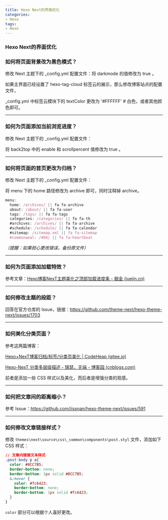 ```yaml
---
title: Hexo Next的界面优化
categories:
- Hexo
tags:
- Hexo
---
```


### Hexo Next的界面优化

<!--more-->

### 如何将页面背景改为黑色模式？

修改 Next 主题下的 _config.yml 配置文件：将 darkmode 的值修改为 true 。

如果主界面已经设置了 hexo-tag-cloud 标签云的展示，那么修改博客站点的配置文件，

_config.yml 中标签云模块下的 textColor 更改为 '#FFFFFF' # 白色，或者其他颜色即可。

----

### 如何为页面添加当前浏览进度？

修改 Next 主题下的 _config.yml 配置文件：

将 back2top 中的 enable 和 scrollpercent 值修改为 true 。

---

### 如何将页面的首页更改为归档？

修改 Next 主题下的 _config.yml 配置文件：

将 menu 下的 home 路径修改为 archive 即可，同时注释掉 archive。

```javascript
menu:
  home: /archives/ || fa fa-archive
  about: /about/ || fa fa-user
  tags: /tags/ || fa fa-tags
  categories: /categories/ || fa fa-th
  #archives: /archives/ || fa fa-archive
  #schedule: /schedule/ || fa fa-calendar
  #sitemap: /sitemap.xml || fa fa-sitemap
  #commonweal: /404/ || fa fa-heartbeat
```

*（提醒：如果担心更改错误，备份原文件）*

---

### 如何为页面添加加载特效？

参考文章：<a>[Hexo博客NexT主题美化之顶部加载进度条 - 掘金 (juejin.cn)](https://juejin.cn/post/6844903789946896398)</a>

---

### 如何修改主题的段距？

回答在官方仓库的 Issue，链接：https://github.com/theme-next/hexo-theme-next/issues/1703

----

### 如何美化分类页面？

参考这两篇博客：

[Hexo+NexT博客归档/标签/分类页美化 | CodeHeap (gitee.io)](https://jrbcode.gitee.io/posts/be9758cd.html)

[Hexo-NexT 分类多层级描述 - 锦瑟，无端 - 博客园 (cnblogs.com)](https://www.cnblogs.com/cscshi/p/15196122.html)

前者是添加一些 CSS 样式以及美化，而后者是增强分类的观感。

---

### 如何把文章间的距离缩小？

参考 Issue：https://github.com/iissnan/hexo-theme-next/issues/591

----

### 如何修改文章链接样式？

修改 `themes\next\source\css\_common\components\post.styl` 文件，添加如下 CSS 样式：

```css
// 文章内链接文本样式
.post-body p a{
  color: #8CC7B5;
  border-bottom: none;
  border-bottom: 1px solid #8CC7B5;
  &:hover {
    color: #fc6423;
    border-bottom: none;
    border-bottom: 1px solid #fc6423;
  }
}
```

`color` 部分可以根据个人喜好更改。
